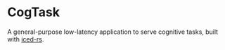 # CogTask
A general-purpose low-latency application to serve cognitive tasks, built with [iced-rs](https://github.com/iced-rs/iced).

